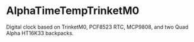 # AlphaTimeTempTrinketM0
Digital clock based on TrinketM0, PCF8523 RTC, MCP9808, and two Quad Alpha HT16K33 backpacks.
